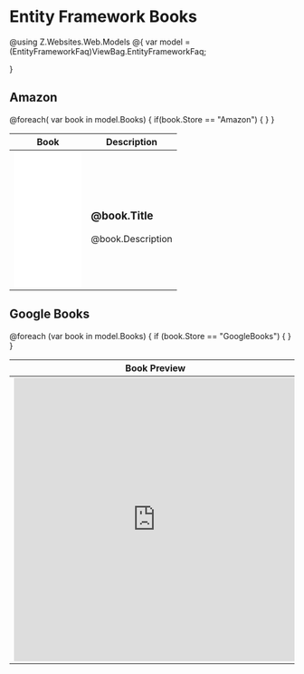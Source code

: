 # Entity Framework Books

@using Z.Websites.Web.Models
@{
    var model = (EntityFrameworkFaq)ViewBag.EntityFrameworkFaq;

}

<h2>Amazon</h2>

<table>
	<thead>
		<tr>
			<th>Book</th>
			<th>Description</th>
		</tr>
	</thead>
	<tbody>
	@foreach( var book in model.Books)
    {
        if(book.Store == "Amazon")
        { 
		<tr>
			<td>
				<iframe style="width:120px;height:240px;" marginwidth="0" marginheight="0" scrolling="no" frameborder="0" src="//ws-na.amazon-adsystem.com/widgets/q?ServiceVersion=20070822&OneJS=1&Operation=GetAdHtml&MarketPlace=US&source=ac&ref=qf_sp_asin_til&ad_type=product_link&tracking_id=zzzprojects-20&marketplace=amazon&region=US&placement=@book.ID&asins=@book.ID&linkId=b2d26d428e2e7febce718b43cdb7e867&show_border=true&link_opens_in_new_window=true&price_color=333333&title_color=cc0000&bg_color=ffffff"></iframe>
			</td>
			<td>
				<h3>@book.Title</h3>
				@book.Description
			</td>
		</tr>
        }
    } 		
	</tbody>
</table>

<h2>Google Books</h2>

<table>
	<thead>
		<tr>
			<th>Book Preview</th>
			<th>Description</th>
		</tr>
	</thead>
    <tbody>
        @foreach (var book in model.Books)
        {
            if (book.Store == "GoogleBooks")
            {
            <tr>
                <td>
                    <iframe frameborder="0" scrolling="no" style="border:0px" src="https://books.google.com.pk/books?id=@book.ID&lpg=PP1&pg=PP1&output=embed" width="500" height="500"></iframe>
                </td>
                <td>
                    <h3>@book.Title</h3>
                    @book.Description
                </td>
            </tr>
            }
        }
    </tbody>
</table>
